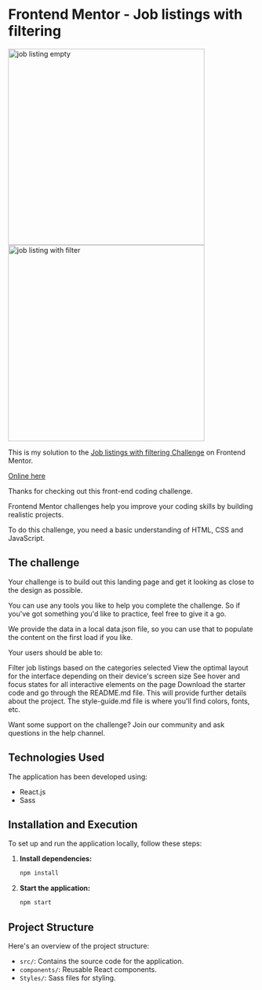 # Frontend Mentor - Job listings with filtering


<img src="https://i.imgur.com/CQEz1yc.png" alt="job listing empty" style="width:400px; height:auto;">    <img src="https://i.imgur.com/K5y0CiW.png" alt="job listing with filter" style="width:400px; height:auto;">


This is my solution to the [Job listings with filtering Challenge](https://www.frontendmentor.io/challenges/job-listings-with-filtering-ivstIPCt) on Frontend Mentor.

[Online here](https://david-chazoule.github.io/job-listings/)

Thanks for checking out this front-end coding challenge.

Frontend Mentor challenges help you improve your coding skills by building realistic projects.

To do this challenge, you need a basic understanding of HTML, CSS and JavaScript.


## The challenge
Your challenge is to build out this landing page and get it looking as close to the design as possible.

You can use any tools you like to help you complete the challenge. So if you've got something you'd like to practice, feel free to give it a go.

We provide the data in a local data.json file, so you can use that to populate the content on the first load if you like.

Your users should be able to:

Filter job listings based on the categories selected
View the optimal layout for the interface depending on their device's screen size
See hover and focus states for all interactive elements on the page
Download the starter code and go through the README.md file. This will provide further details about the project. The style-guide.md file is where you'll find colors, fonts, etc.

Want some support on the challenge? Join our community and ask questions in the help channel.

## Technologies Used

The application has been developed using:
- React.js
- Sass

## Installation and Execution

To set up and run the application locally, follow these steps:

1. **Install dependencies:**

    ```bash
    npm install
    ```

2. **Start the application:**

    ```bash
    npm start
    ```

## Project Structure

Here's an overview of the project structure:

- `src/`: Contains the source code for the application.
- `components/`: Reusable React components.
- `Styles/`: Sass files for styling.
